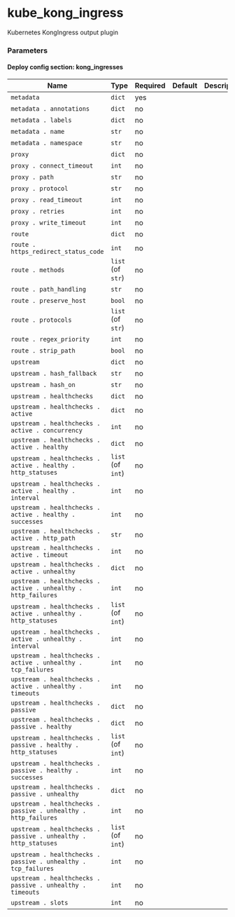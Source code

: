 <!--
NOTE: this document is automatically generated. Any manual changes will get overwritten.
-->
# kube_kong_ingress

Kubernetes KongIngress output plugin

### Parameters


#### Deploy config section: kong_ingresses

Name | Type | Required | Default | Description
--- | --- | --- | --- | ---
`metadata`|`dict`|yes||
`metadata . annotations`|`dict`|no||
`metadata . labels`|`dict`|no||
`metadata . name`|`str`|no||
`metadata . namespace`|`str`|no||
`proxy`|`dict`|no||
`proxy . connect_timeout`|`int`|no||
`proxy . path`|`str`|no||
`proxy . protocol`|`str`|no||
`proxy . read_timeout`|`int`|no||
`proxy . retries`|`int`|no||
`proxy . write_timeout`|`int`|no||
`route`|`dict`|no||
`route . https_redirect_status_code`|`int`|no||
`route . methods`|`list` (of `str`)|no||
`route . path_handling`|`str`|no||
`route . preserve_host`|`bool`|no||
`route . protocols`|`list` (of `str`)|no||
`route . regex_priority`|`int`|no||
`route . strip_path`|`bool`|no||
`upstream`|`dict`|no||
`upstream . hash_fallback`|`str`|no||
`upstream . hash_on`|`str`|no||
`upstream . healthchecks`|`dict`|no||
`upstream . healthchecks . active`|`dict`|no||
`upstream . healthchecks . active . concurrency`|`int`|no||
`upstream . healthchecks . active . healthy`|`dict`|no||
`upstream . healthchecks . active . healthy . http_statuses`|`list` (of `int`)|no||
`upstream . healthchecks . active . healthy . interval`|`int`|no||
`upstream . healthchecks . active . healthy . successes`|`int`|no||
`upstream . healthchecks . active . http_path`|`str`|no||
`upstream . healthchecks . active . timeout`|`int`|no||
`upstream . healthchecks . active . unhealthy`|`dict`|no||
`upstream . healthchecks . active . unhealthy . http_failures`|`int`|no||
`upstream . healthchecks . active . unhealthy . http_statuses`|`list` (of `int`)|no||
`upstream . healthchecks . active . unhealthy . interval`|`int`|no||
`upstream . healthchecks . active . unhealthy . tcp_failures`|`int`|no||
`upstream . healthchecks . active . unhealthy . timeouts`|`int`|no||
`upstream . healthchecks . passive`|`dict`|no||
`upstream . healthchecks . passive . healthy`|`dict`|no||
`upstream . healthchecks . passive . healthy . http_statuses`|`list` (of `int`)|no||
`upstream . healthchecks . passive . healthy . successes`|`int`|no||
`upstream . healthchecks . passive . unhealthy`|`dict`|no||
`upstream . healthchecks . passive . unhealthy . http_failures`|`int`|no||
`upstream . healthchecks . passive . unhealthy . http_statuses`|`list` (of `int`)|no||
`upstream . healthchecks . passive . unhealthy . tcp_failures`|`int`|no||
`upstream . healthchecks . passive . unhealthy . timeouts`|`int`|no||
`upstream . slots`|`int`|no||



